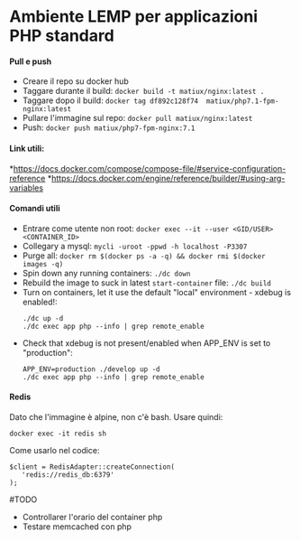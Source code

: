 # Ambiente LEMP per applicazioni PHP standard

#### Pull e push
* Creare il repo su docker hub
* Taggare durante il build: `docker build -t matiux/nginx:latest .`
* Taggare dopo il build: `docker tag df892c128f74  matiux/php7.1-fpm-nginx:latest`
* Pullare l'immagine sul repo: `docker pull matiux/nginx:latest`
* Push: `docker push matiux/php7-fpm-nginx:7.1`

#### Link utili:
*https://docs.docker.com/compose/compose-file/#service-configuration-reference
*https://docs.docker.com/engine/reference/builder/#using-arg-variables

#### Comandi utili
* Entrare come utente non root: `docker exec --it --user <GID/USER> <CONTAINER_ID>`
* Collegary a mysql: `mycli -uroot -ppwd -h localhost -P3307`
* Purge all: `docker rm $(docker ps -a -q) && docker rmi $(docker images -q)`
* Spin down any running containers: `./dc down`
* Rebuild the image to suck in latest `start-container` file: `./dc build`
* Turn on containers, let it use the default "local" environment - xdebug is enabled!:
   ```
   ./dc up -d
   ./dc exec app php --info | grep remote_enable
   ```
* Check that xdebug is not present/enabled when APP_ENV is set to "production":
   ```
   APP_ENV=production ./develop up -d
   ./dc exec app php --info | grep remote_enable
   ```

#### Redis

Dato che l'immagine è alpine, non c'è bash. Usare quindi:
```
docker exec -it redis sh
```

Come usarlo nel codice:

```
$client = RedisAdapter::createConnection(
   'redis://redis_db:6379'
);
```


#TODO
* Controllarer l'orario del container php
* Testare memcached con php
